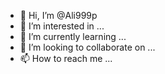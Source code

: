 - 👋 Hi, I’m @Ali999p
- 👀 I’m interested in ...
- 🌱 I’m currently learning ...
- 💞️ I’m looking to collaborate on ...
- 📫 How to reach me ...

<!---
Ali999p/Ali999p is a ✨ special ✨ repository because its `README.md` (this file) appears on your GitHub profile.
You can click the Preview link to take a look at your changes.
--->
